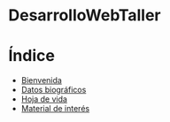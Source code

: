 # DesarrolloWebTaller

# Índice
- [Bienvenida](#bienvenida)
- [Datos biográficos](#datos-biográficos)
- [Hoja de vida](#hoja-de-vida)
- [Material de interés](#material-de-interés)
